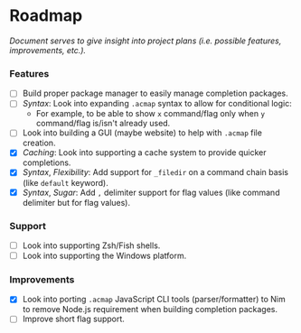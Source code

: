 # Roadmap

_Document serves to give insight into project plans (i.e. possible features, improvements, etc.)._

### Features

- [ ] Build proper package manager to easily manage completion packages.
- [ ] _Syntax_: Look into expanding `.acmap` syntax to allow for conditional logic:
  - For example, to be able to show `x` command/flag only when `y` command/flag is/isn't already used.
- [ ] Look into building a GUI (maybe website) to help with `.acmap` file creation.
- [x] _Caching_: Look into supporting a cache system to provide quicker completions.
- [x] _Syntax_, _Flexibility_: Add support for `_filedir` on a command chain basis (like `default` keyword).
- [x] _Syntax_, _Sugar_: Add `,` delimiter support for flag values (like command delimiter but for flag values).

### Support

- [ ] Look into supporting Zsh/Fish shells.
- [ ] Look into supporting the Windows platform.

### Improvements

- [x] Look into porting `.acmap` JavaScript CLI tools (parser/formatter) to Nim to remove Node.js requirement when building completion packages.
- [ ] Improve short flag support.
